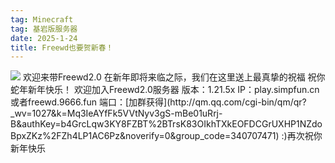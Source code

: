 ```yaml
---
tag: Minecraft
tag: 基岩版服务器
date: 2025-1-24
title: Freewd也要贺新春！
---
```

<img src="http://r.photo.store.qq.com/psc?/V52QaM1t3cdkLX01oy3M3MJt8R1oBIF7/TmEUgtj9EK6.7V8ajmQrEBJNrl5uQuYLDl0DX1FvHzebDrwGmM2qd0mugcLHsaZnh3ENuMx89Smbnv0fdQOA17WFIgk12dfil13HiLOIPqU!/r">
欢迎来带Freewd2.0
在新年即将来临之际，我们在这里送上最真挚的祝福
祝你蛇年新年快乐！
欢迎加入Freewd2.0服务器
版本：1.21.5x
IP：play.simpfun.cn或者freewd.9666.fun
端口：[加群获得](http://qm.qq.com/cgi-bin/qm/qr?_wv=1027&k=Mq3IeAYfFk5VVtNyv3gS-mBe01uRrj-B&authKey=b4GrcLqw3KY8FZBT%2BTrsK83OIkhTXkEOFDCGrUXHP1NZdoBpxZKz%2FZh4LP1AC6Pz&noverify=0&group_code=340707471)
:)再次祝你新年快乐
